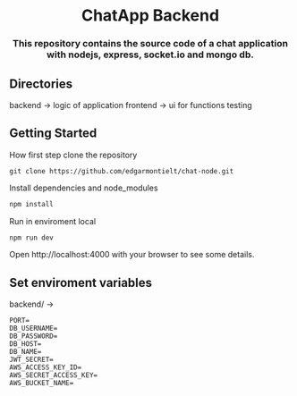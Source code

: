 <h1 align="center">ChatApp Backend</h1>

<h3 align="center">
  This repository contains the source code of a chat application with nodejs, express, socket.io and mongo db.
</h3>

## Directories

backend -> logic of application
frontend -> ui for functions testing 

## Getting Started

How first step clone the repository
```
git clone https://github.com/edgarmontielt/chat-node.git
```
Install dependencies and node_modules
```bash
npm install
```

Run in enviroment local
```bash
npm run dev
```
Open http://localhost:4000 with your browser to see some details.

## Set enviroment variables
backend/ ->

```
PORT=
DB_USERNAME=
DB_PASSWORD=
DB_HOST=
DB_NAME=
JWT_SECRET=
AWS_ACCESS_KEY_ID=
AWS_SECRET_ACCESS_KEY=
AWS_BUCKET_NAME=
```